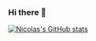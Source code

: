 ### Hi there 👋

[![Nicolas's GitHub stats](https://github-readme-stats.vercel.app/api?username=npogeant)](https://github.com/npogeant/github-readme-stats)

<!--
**npogeant/npogeant** is a ✨ _special_ ✨ repository because its `README.md` (this file) appears on your GitHub profile.

Here are some ideas to get you started:

- 🔭 I’m currently working on ...
- 🌱 I’m currently learning ...
- 👯 I’m looking to collaborate on ...
- 🤔 I’m looking for help with ...
- 💬 Ask me about ...
- 📫 How to reach me: ...
- 😄 Pronouns: ...
- ⚡ Fun fact: ...
-->
